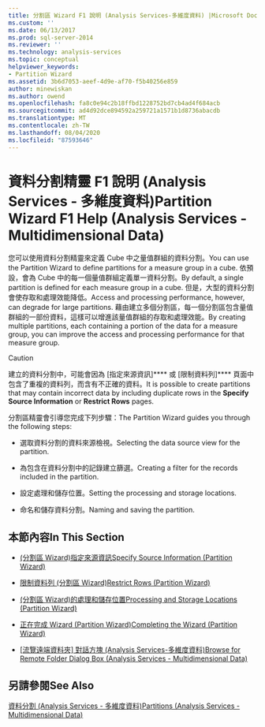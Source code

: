 ```yaml
---
title: 分割區 Wizard F1 說明 (Analysis Services-多維度資料) |Microsoft Docs
ms.custom: ''
ms.date: 06/13/2017
ms.prod: sql-server-2014
ms.reviewer: ''
ms.technology: analysis-services
ms.topic: conceptual
helpviewer_keywords:
- Partition Wizard
ms.assetid: 3b6d7053-aeef-4d9e-af70-f5b40256e859
author: minewiskan
ms.author: owend
ms.openlocfilehash: fa8c0e94c2b18ffbd1228752bd7cb4ad4f684acb
ms.sourcegitcommit: ad4d92dce894592a259721a1571b1d8736abacdb
ms.translationtype: MT
ms.contentlocale: zh-TW
ms.lasthandoff: 08/04/2020
ms.locfileid: "87593646"
---
```

# <a name="partition-wizard-f1-help-analysis-services---multidimensional-data"></a><span data-ttu-id="91604-102">資料分割精靈 F1 說明 (Analysis Services - 多維度資料)</span><span class="sxs-lookup"><span data-stu-id="91604-102">Partition Wizard F1 Help (Analysis Services - Multidimensional Data)</span></span>
  <span data-ttu-id="91604-103">您可以使用資料分割精靈來定義 Cube 中之量值群組的資料分割。</span><span class="sxs-lookup"><span data-stu-id="91604-103">You can use the Partition Wizard to define partitions for a measure group in a cube.</span></span> <span data-ttu-id="91604-104">依預設，會為 Cube 中的每一個量值群組定義單一資料分割。</span><span class="sxs-lookup"><span data-stu-id="91604-104">By default, a single partition is defined for each measure group in a cube.</span></span> <span data-ttu-id="91604-105">但是，大型的資料分割會使存取和處理效能降低。</span><span class="sxs-lookup"><span data-stu-id="91604-105">Access and processing performance, however, can degrade for large partitions.</span></span> <span data-ttu-id="91604-106">藉由建立多個分割區，每一個分割區包含量值群組的一部份資料，這樣可以增進該量值群組的存取和處理效能。</span><span class="sxs-lookup"><span data-stu-id="91604-106">By creating multiple partitions, each containing a portion of the data for a measure group, you can improve the access and processing performance for that measure group.</span></span>  
  
> [!CAUTION]  
>  <span data-ttu-id="91604-107">建立的資料分割中，可能會因為 [指定來源資訊]\*\*\*\* 或 [限制資料列]\*\*\*\* 頁面中包含了重複的資料列，而含有不正確的資料。</span><span class="sxs-lookup"><span data-stu-id="91604-107">It is possible to create partitions that may contain incorrect data by including duplicate rows in the **Specify Source Information** or **Restrict Rows** pages.</span></span>  
  
 <span data-ttu-id="91604-108">分割區精靈會引導您完成下列步驟：</span><span class="sxs-lookup"><span data-stu-id="91604-108">The Partition Wizard guides you through the following steps:</span></span>  
  
-   <span data-ttu-id="91604-109">選取資料分割的資料來源檢視。</span><span class="sxs-lookup"><span data-stu-id="91604-109">Selecting the data source view for the partition.</span></span>  
  
-   <span data-ttu-id="91604-110">為包含在資料分割中的記錄建立篩選。</span><span class="sxs-lookup"><span data-stu-id="91604-110">Creating a filter for the records included in the partition.</span></span>  
  
-   <span data-ttu-id="91604-111">設定處理和儲存位置。</span><span class="sxs-lookup"><span data-stu-id="91604-111">Setting the processing and storage locations.</span></span>  
  
-   <span data-ttu-id="91604-112">命名和儲存資料分割。</span><span class="sxs-lookup"><span data-stu-id="91604-112">Naming and saving the partition.</span></span>  
  
## <a name="in-this-section"></a><span data-ttu-id="91604-113">本節內容</span><span class="sxs-lookup"><span data-stu-id="91604-113">In This Section</span></span>  
  
-   [<span data-ttu-id="91604-114">&#40;分割區 Wizard&#41;指定來源資訊</span><span class="sxs-lookup"><span data-stu-id="91604-114">Specify Source Information &#40;Partition Wizard&#41;</span></span>](specify-source-information-partition-wizard.md)  
  
-   [<span data-ttu-id="91604-115">限制資料列 &#40;分割區 Wizard&#41;</span><span class="sxs-lookup"><span data-stu-id="91604-115">Restrict Rows &#40;Partition Wizard&#41;</span></span>](restrict-rows-partition-wizard.md)  
  
-   [<span data-ttu-id="91604-116">&#40;分割區 Wizard&#41;的處理和儲存位置</span><span class="sxs-lookup"><span data-stu-id="91604-116">Processing and Storage Locations &#40;Partition Wizard&#41;</span></span>](processing-and-storage-locations-partition-wizard.md)  
  
-   [<span data-ttu-id="91604-117">正在完成 Wizard &#40;Partition Wizard&#41;</span><span class="sxs-lookup"><span data-stu-id="91604-117">Completing the Wizard &#40;Partition Wizard&#41;</span></span>](completing-the-wizard-partition-wizard.md)  
  
-   <span data-ttu-id="91604-118">[[流覽遠端資料夾] 對話方塊 &#40;Analysis Services-多維度資料&#41;](browse-for-remote-folder-dialog-box-analysis-services-multidimensional-data.md)</span><span class="sxs-lookup"><span data-stu-id="91604-118">[Browse for Remote Folder Dialog Box &#40;Analysis Services - Multidimensional Data&#41;](browse-for-remote-folder-dialog-box-analysis-services-multidimensional-data.md)</span></span>  
  
## <a name="see-also"></a><span data-ttu-id="91604-119">另請參閱</span><span class="sxs-lookup"><span data-stu-id="91604-119">See Also</span></span>  
 [<span data-ttu-id="91604-120">資料分割 &#40;Analysis Services - 多維度資料&#41;</span><span class="sxs-lookup"><span data-stu-id="91604-120">Partitions &#40;Analysis Services - Multidimensional Data&#41;</span></span>](multidimensional-models-olap-logical-cube-objects/partitions-analysis-services-multidimensional-data.md)  
  
  
